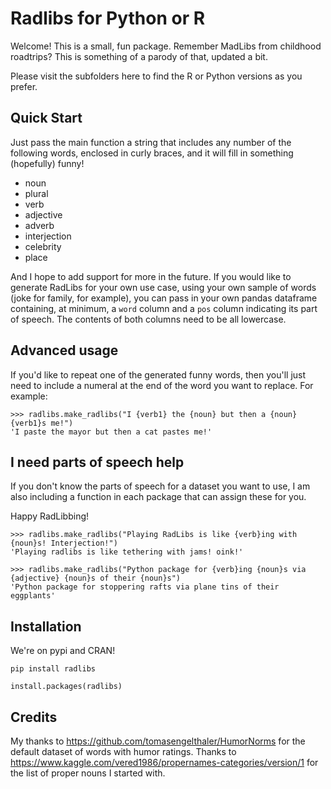 # Radlibs for Python or R

Welcome! This is a small, fun package. Remember MadLibs from childhood roadtrips? This is something of
a parody of that, updated a bit.

Please visit the subfolders here to find the R or Python versions as you prefer.

## Quick Start
Just pass the main function a string that includes any number of the following words, enclosed in curly braces, and it will fill in something (hopefully) funny!

* noun
* plural
* verb
* adjective
* adverb
* interjection
* celebrity
* place

And I hope to add support for more in the future. If you would like to generate RadLibs for your
own use case, using your own sample of words (joke for family, for example), you can pass in your own
pandas dataframe containing, at minimum, a `word` column and a `pos` column indicating its part of speech.
The contents of both columns need to be all lowercase.

## Advanced usage

If you'd like to repeat one of the generated funny words, then you'll just need to include a numeral at the end of the word you want to replace. For example:

```
>>> radlibs.make_radlibs("I {verb1} the {noun} but then a {noun} {verb1}s me!")
'I paste the mayor but then a cat pastes me!'
```


## I need parts of speech help

If you don't know the parts of speech for a dataset you want to use, I am also including a
function in each package that can assign these for you. 

Happy RadLibbing!

```
>>> radlibs.make_radlibs("Playing RadLibs is like {verb}ing with {noun}s! Interjection!")
'Playing radlibs is like tethering with jams! oink!'
```

```
>>> radlibs.make_radlibs("Python package for {verb}ing {noun}s via {adjective} {noun}s of their {noun}s")
'Python package for stoppering rafts via plane tins of their eggplants'
```


## Installation

We're on pypi and CRAN!

```
pip install radlibs
```

```
install.packages(radlibs)
```

## Credits

My thanks to https://github.com/tomasengelthaler/HumorNorms for the default dataset of words with
humor ratings. Thanks to https://www.kaggle.com/vered1986/propernames-categories/version/1 for
the list of proper nouns I started with.
